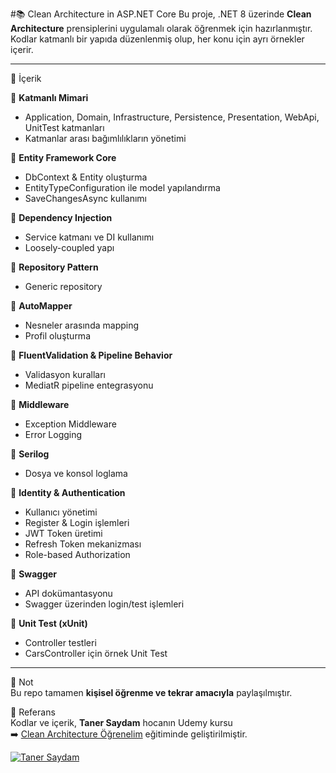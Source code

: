 #📚 Clean Architecture in ASP.NET Core
Bu proje, .NET 8 üzerinde **Clean Architecture** prensiplerini uygulamalı olarak öğrenmek için hazırlanmıştır.  
Kodlar katmanlı bir yapıda düzenlenmiş olup, her konu için ayrı örnekler içerir.  

---

🚀 İçerik  

🔹 **Katmanlı Mimari**  
- Application, Domain, Infrastructure, Persistence, Presentation, WebApi, UnitTest katmanları  
- Katmanlar arası bağımlılıkların yönetimi  

🔹 **Entity Framework Core**  
- DbContext & Entity oluşturma  
- EntityTypeConfiguration ile model yapılandırma  
- SaveChangesAsync kullanımı  

🔹 **Dependency Injection**  
- Service katmanı ve DI kullanımı  
- Loosely-coupled yapı  

🔹 **Repository Pattern**  
- Generic repository  

🔹 **AutoMapper**  
- Nesneler arasında mapping  
- Profil oluşturma  

🔹 **FluentValidation & Pipeline Behavior**  
- Validasyon kuralları  
- MediatR pipeline entegrasyonu  

🔹 **Middleware**  
- Exception Middleware  
- Error Logging  

🔹 **Serilog**  
- Dosya ve konsol loglama  

🔹 **Identity & Authentication**  
- Kullanıcı yönetimi  
- Register & Login işlemleri  
- JWT Token üretimi  
- Refresh Token mekanizması  
- Role-based Authorization  

🔹 **Swagger**  
- API dokümantasyonu  
- Swagger üzerinden login/test işlemleri  

🔹 **Unit Test (xUnit)**  
- Controller testleri  
- CarsController için örnek Unit Test  

---

📌 Not  
Bu repo tamamen **kişisel öğrenme ve tekrar amacıyla** paylaşılmıştır.  

🙏 Referans  
Kodlar ve içerik, **Taner Saydam** hocanın Udemy kursu  
➡️ [Clean Architecture Öğrenelim](https://www.udemy.com/course/clean-architecture-ile-sifirdan-uygulama-gelistirelim/) eğitiminde geliştirilmiştir.  

[![Taner Saydam](https://img.shields.io/badge/Instructor-Taner%20Saydam-blue?style=for-the-badge&logo=github)](https://github.com/TanerSaydam)
